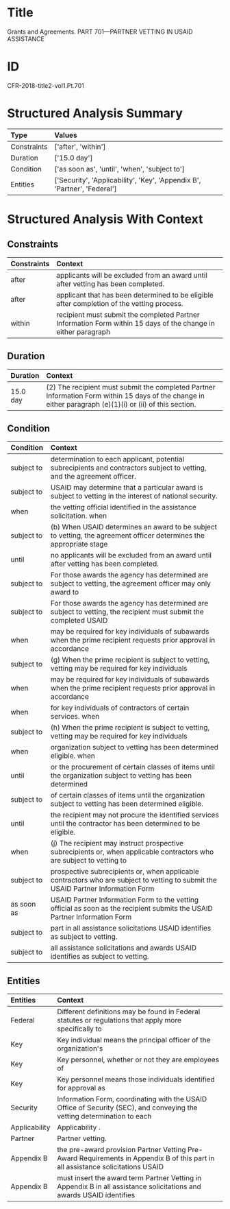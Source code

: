 # Title

 Grants and Agreements. PART 701—PARTNER VETTING IN USAID ASSISTANCE


# ID

 CFR-2018-title2-vol1.Pt.701


# Structured Analysis Summary

| Type        | Values                                                                   |
|:------------|:-------------------------------------------------------------------------|
| Constraints | ['after', 'within']                                                      |
| Duration    | ['15.0 day']                                                             |
| Condition   | ['as soon as', 'until', 'when', 'subject to']                            |
| Entities    | ['Security', 'Applicability', 'Key', 'Appendix B', 'Partner', 'Federal'] |


# Structured Analysis With Context

 


## Constraints

| Constraints   | Context                                                                                                       |
|:--------------|:--------------------------------------------------------------------------------------------------------------|
| after         | applicants will be excluded from an award until after  vetting has been completed.                            |
| after         | applicant that has been determined to be eligible after  completion of the vetting process.                   |
| within        | recipient must submit the completed Partner Information Form within 15 days of the change in either paragraph |


## Duration

| Duration   | Context                                                                                                                                                  |
|:-----------|:---------------------------------------------------------------------------------------------------------------------------------------------------------|
| 15.0 day   | (2) The recipient must submit the completed Partner Information Form within 15 days of the change in either paragraph (e)(1)(i) or (ii) of this section. |


## Condition

| Condition   | Context                                                                                                                           |
|:------------|:----------------------------------------------------------------------------------------------------------------------------------|
| subject to  | determination to each applicant, potential subrecipients and contractors subject to  vetting, and the agreement officer.          |
| subject to  | USAID may determine that a particular award is subject to  vetting in the interest of national security.                          |
| when        | the vetting official identified in the assistance solicitation. when                                                              |
| subject to  | (b) When USAID determines an award to be  subject to vetting, the agreement officer determines the appropriate stage              |
| until       | no applicants will be excluded from an award until  after vetting has been completed.                                             |
| subject to  | For those awards the agency has determined are subject to vetting, the agreement officer may only award to                        |
| subject to  | For those awards the agency has determined are subject to vetting, the recipient must submit the completed USAID                  |
| when        | may be required for key individuals of subawards when the prime recipient requests prior approval in accordance                   |
| subject to  | (g) When the prime recipient is  subject to vetting, vetting may be required for key individuals                                  |
| when        | may be required for key individuals of subawards when the prime recipient requests prior approval in accordance                   |
| when        | for key individuals of contractors of certain services. when                                                                      |
| subject to  | (h) When the prime recipient is  subject to vetting, vetting may be required for key individuals                                  |
| when        | organization subject to vetting has been determined eligible. when                                                                |
| until       | or the procurement of certain classes of items until the organization subject to vetting has been determined                      |
| subject to  | of certain classes of items until the organization subject to  vetting has been determined eligible.                              |
| until       | the recipient may not procure the identified services until  the contractor has been determined to be eligible.                   |
| when        | (j) The recipient may instruct prospective subrecipients or,  when applicable contractors who are subject to vetting to           |
| subject to  | prospective subrecipients or, when applicable contractors who are subject to vetting to submit the USAID Partner Information Form |
| as soon as  | USAID Partner Information Form to the vetting official as soon as the recipient submits the USAID Partner Information Form        |
| subject to  | part in all assistance solicitations USAID identifies as subject to  vetting.                                                     |
| subject to  | all assistance solicitations and awards USAID identifies as subject to  vetting.                                                  |


## Entities

| Entities      | Context                                                                                                                         |
|:--------------|:--------------------------------------------------------------------------------------------------------------------------------|
| Federal       | Different definitions may be found in  Federal statutes or regulations that apply more specifically to                          |
| Key           | Key individual means the principal officer of the organization's                                                                |
| Key           | Key personnel, whether or not they are employees of                                                                             |
| Key           | Key personnel means those individuals identified for approval as                                                                |
| Security      | Information Form, coordinating with the USAID Office of Security (SEC), and conveying the vetting determination to each         |
| Applicability | Applicability .                                                                                                                 |
| Partner       | Partner  vetting.                                                                                                               |
| Appendix B    | the pre-award provision Partner Vetting Pre-Award Requirements in Appendix B of this part in all assistance solicitations USAID |
| Appendix B    | must insert the award term Partner Vetting in Appendix B in all assistance solicitations and awards USAID identifies            |


